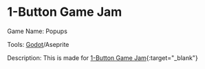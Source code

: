 # 1-Button Game Jam

Game Name: Popups

Tools: [Godot](https://godotengine.org/en)/Aseprite

Description: This is made for [1-Button Game Jam](https://itch.io/jam/1-button-jam-2022/entries){:target="_blank"}
